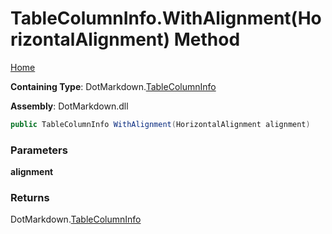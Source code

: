 # TableColumnInfo\.WithAlignment\(HorizontalAlignment\) Method

[Home](../../../README.md)

**Containing Type**: DotMarkdown\.[TableColumnInfo](../README.md)

**Assembly**: DotMarkdown\.dll

```csharp
public TableColumnInfo WithAlignment(HorizontalAlignment alignment)
```

### Parameters

**alignment**

### Returns

DotMarkdown\.[TableColumnInfo](../README.md)

